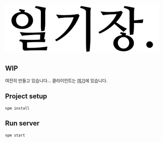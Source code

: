 # ![일기장.](https://raw.githubusercontent.com/Puterism/TheDiaryDot-Client/master/src/assets/tdd-readme.png)

## WIP
여전히 만들고 있습니다...
클라이언트는 [여기](https://github.com/Puterism/TheDiaryDot-Client)에 있습니다.

## Project setup
```
npm install
```

## Run server
```
npm start
```
